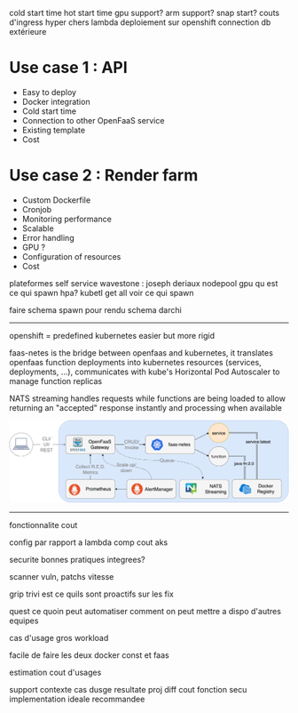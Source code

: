 cold start time
hot start time
gpu support?
arm support?
snap start?
couts d'ingress hyper chers lambda
deploiement sur openshift
connection db extérieure


# Use case 1 : API

- Easy to deploy
- Docker integration
- Cold start time
- Connection to other OpenFaaS service
- Existing template
- Cost

# Use case 2 : Render farm

- Custom Dockerfile
- Cronjob
- Monitoring performance
- Scalable
- Error handling
- GPU ?
- Configuration of resources
- Cost


plateformes self service wavestone : joseph deriaux
nodepool gpu
qu est ce qui spawn
hpa?
kubetl get all voir ce qui spawn

faire schema spawn pour rendu
schema darchi

---


openshift = predefined kubernetes easier but more rigid

faas-netes is the bridge between openfaas and kubernetes, it translates openfaas function deployments into kubernetes resources (services, deployments, ...), communicates with kube's Horizontal Pod Autoscaler to manage function replicas

NATS streaming handles requests while functions are being loaded to allow returning an "accepted" response instantly and processing when available

![](of-workflow.png)


---

fonctionnalite
cout

config par rapport a lambda
comp cout aks

securite
bonnes pratiques integrees?

scanner vuln, patchs vitesse

grip trivi
est ce quils sont proactifs sur les fix

quest ce quoin peut automatiser
comment on peut mettre a dispo d'autres equipes

cas d'usage gros workload

facile de faire les deux docker const et faas

estimation cout d'usages


support
contexte
cas dusge
resultate
proj diff cout fonction secu
implementation ideale recommandee

